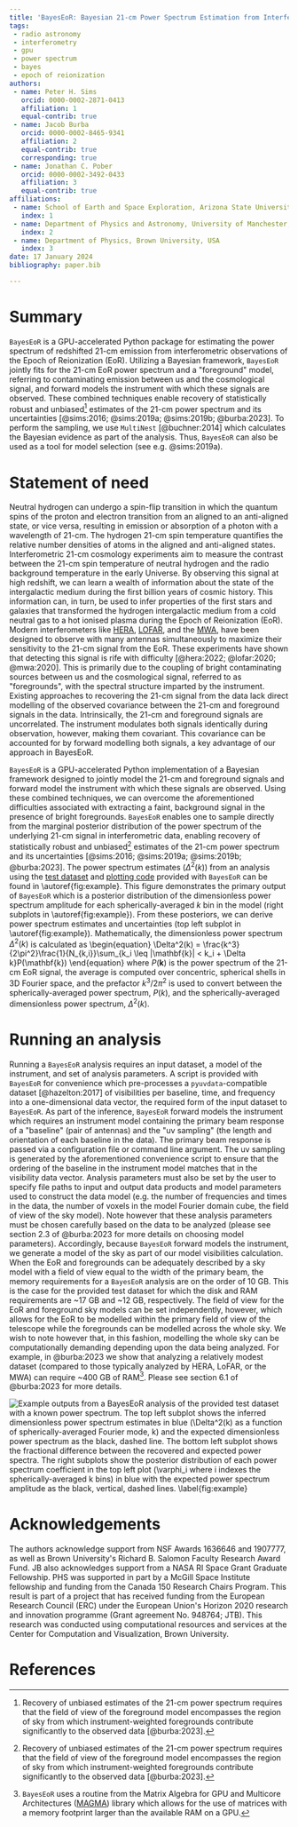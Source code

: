```yaml
---
title: 'BayesEoR: Bayesian 21-cm Power Spectrum Estimation from Interferometric Visibilities'
tags:
 - radio astronomy
 - interferometry
 - gpu
 - power spectrum
 - bayes
 - epoch of reionization
authors:
 - name: Peter H. Sims
   orcid: 0000-0002-2871-0413
   affiliation: 1
   equal-contrib: true
 - name: Jacob Burba
   orcid: 0000-0002-8465-9341
   affiliation: 2
   equal-contrib: true
   corresponding: true
 - name: Jonathan C. Pober
   orcid: 0000-0002-3492-0433
   affiliation: 3
   equal-contrib: true
affiliations:
 - name: School of Earth and Space Exploration, Arizona State University, USA
   index: 1
 - name: Department of Physics and Astronomy, University of Manchester, UK
   index: 2
 - name: Department of Physics, Brown University, USA
   index: 3
date: 17 January 2024
bibliography: paper.bib

---
```


# Summary 

`BayesEoR` is a GPU-accelerated Python package for estimating the power spectrum of redshifted 21-cm emission from interferometric observations of the Epoch of Reionization (EoR). Utilizing a Bayesian framework, `BayesEoR` jointly fits for the 21-cm EoR power spectrum and a "foreground" model, referring to contaminating emission between us and the cosmological signal, and forward models the instrument with which these signals are observed.  These combined techniques enable recovery of statistically robust and unbiased[^1] estimates of the 21-cm power spectrum and its uncertainties [@sims:2016; @sims:2019a; @sims:2019b; @burba:2023].  To perform the sampling, we use `MultiNest` [@buchner:2014] which calculates the Bayesian evidence as part of the analysis.  Thus, `BayesEoR` can also be used as a tool for model selection (see e.g. @sims:2019a).

# Statement of need

Neutral hydrogen can undergo a spin-flip transition in which the quantum spins of the proton and electron transition from an aligned to an anti-aligned state, or vice versa, resulting in emission or absorption of a photon with a wavelength of 21-cm. The hydrogen 21-cm spin temperature quantifies the relative number densities of atoms in the aligned and anti-aligned states. Interferometric 21-cm cosmology experiments aim to measure the contrast between the 21-cm spin temperature of neutral hydrogen and the radio background temperature in the early Universe. By observing this signal at high redshift, we can learn a wealth of information about the state of the intergalactic medium during the first billion years of cosmic history.  This information can, in turn, be used to infer properties of the first stars and galaxies that transformed the hydrogen intergalactic medium from a cold neutral gas to a hot ionised plasma during the Epoch of Reionization (EoR). Modern interferometers like [HERA](http://reionization.org/), [LOFAR](https://www.mpifr-bonn.mpg.de/en/lofar), and the [MWA](http://www.mwatelescope.org/), have been designed to observe with many antennas simultaneously to maximize their sensitivity to the 21-cm signal from the EoR. These experiments have shown that detecting this signal is rife with difficulty [@hera:2022; @lofar:2020; @mwa:2020].  This is primarily due to the coupling of bright contaminating sources between us and the cosmological signal, referred to as "foregrounds", with the spectral structure imparted by the instrument. Existing approaches to recovering the 21-cm signal from the data lack direct modelling of the observed covariance between the 21-cm and foreground signals in the data.  Intrinsically, the 21-cm and foreground signals are uncorrelated.  The instrument modulates both signals identically during observation, however, making them covariant. This covariance can be accounted for by forward modelling both signals, a key advantage of our approach in BayesEoR.

`BayesEoR` is a GPU-accelerated Python implementation of a Bayesian framework designed to jointly model the 21-cm and foreground signals and forward model the instrument with which these signals are observed. Using these combined techniques, we can overcome the aforementioned difficulties associated with extracting a faint, background signal in the presence of bright foregrounds. `BayesEoR` enables one to sample directly from the marginal posterior distribution of the power spectrum of the underlying 21-cm signal in interferometric data, enabling recovery of statistically robust and unbiased[^1] estimates of the 21-cm power spectrum and its uncertainties [@sims:2016; @sims:2019a; @sims:2019b; @burba:2023].
The power spectrum estimates ($\Delta^2(k)$) from an analysis using the [test dataset](https://bayeseor.readthedocs.io/en/latest/usage.html#test-dataset) and [plotting code](https://bayeseor.readthedocs.io/en/latest/usage.html#analyzing-bayeseor-outputs) provided with `BayesEoR` can be found in \autoref{fig:example}.  This figure demonstrates the primary output of `BayesEoR` which is a posterior distribution of the dimensionless power spectrum amplitude for each spherically-averaged $k$ bin in the model (right subplots in \autoref{fig:example}).  From these posteriors, we can derive power spectrum estimates and uncertainties (top left subplot in \autoref{fig:example}).  Mathematically, the dimensionless power spectrum $\Delta^2(k)$ is calculated as
\begin{equation}
\Delta^2(k) = \frac{k^3}{2\pi^2}\frac{1}{N_{k,i}}\sum_{k_i \leq |\mathbf{k}| < k_i + \Delta k}P(\mathbf{k})
\end{equation}
where $P(\mathbf{k})$ is the power spectrum of the 21-cm EoR signal, the average is computed over concentric, spherical shells in 3D Fourier space, and the prefactor $k^3/2\pi^2$ is used to convert between the spherically-averaged power spectrum, $P(k)$, and the spherically-averaged dimensionless power spectrum, $\Delta^2(k)$.

# Running an analysis

Running a `BayesEoR` analysis requires an input dataset, a model of the instrument, and set of analysis parameters.  A script is provided with `BayesEoR` for convenience which pre-processes a `pyuvdata`-compatible dataset [@hazelton:2017] of visibilities per baseline, time, and frequency into a one-dimensional data vector, the required form of the input dataset to `BayesEoR`.  As part of the inference, `BayesEoR` forward models the instrument which requires an instrument model containing the primary beam response of a "baseline" (pair of antennas) and the "uv sampling" (the length and orientation of each baseline in the data).  The primary beam response is passed via a configuration file or command line argument.  The uv sampling is generated by the aforementioned convenience script to ensure that the ordering of the baseline in the instrument model matches that in the visibility data vector.  Analysis parameters must also be set by the user to specify file paths to input and output data products and model parameters used to construct the data model (e.g. the number of frequencies and times in the data, the number of voxels in the model Fourier domain cube, the field of view of the sky model).  Note however that these analysis parameters must be chosen carefully based on the data to be analyzed (please see section 2.3 of @burba:2023 for more details on choosing model parameters).  Accordingly, because `BayesEoR` forward models the instrument, we generate a model of the sky as part of our model visibilities calculation.  When the EoR and foregrounds can be adequately described by a sky model with a field of view equal to the width of the primary beam, the memory requirements for a `BayesEoR` analysis are on the order of 10 GB.  This is the case for the provided test dataset for which the disk and RAM requirements are ~17 GB and ~12 GB, respectively.  The field of view for the EoR and foreground sky models can be set independently, however, which allows for the EoR to be modelled within the primary field of view of the telescope while the foregrounds can be modelled across the whole sky.  We wish to note however that, in this fashion, modelling the whole sky can be computationally demanding depending upon the data being analyzed.  For example, in @burba:2023 we show that analyzing a relatively modest dataset (compared to those typically analyzed by HERA, LoFAR, or the MWA) can require ~400 GB of RAM[^2]. Please see section 6.1 of @burba:2023 for more details.

[^1]: Recovery of unbiased estimates of the 21-cm power spectrum requires that the field of view of the foreground model encompasses the region of sky from which instrument-weighted foregrounds contribute significantly to the observed data [@burba:2023].
[^2]: `BayesEoR` uses a routine from the Matrix Algebra for GPU and Multicore Architectures ([MAGMA](https://icl.utk.edu/magma/)) library which allows for the use of matrices with a memory footprint larger than the available RAM on a GPU.

![Example outputs from a `BayesEoR` analysis of the provided test dataset with a known power spectrum. The top left subplot shows the inferred dimensionless power spectrum estimates in blue ($\Delta^2(k)$ as a function of spherically-averaged Fourier mode, $k$) and the expected dimensionless power spectrum as the black, dashed line. The bottom left subplot shows the fractional difference between the recovered and expected power spectra. The right subplots show the posterior distribution of each power spectrum coefficient in the top left plot ($\varphi_i$ where $i$ indexes the spherically-averaged $k$ bins) in blue with the expected power spectrum amplitude as the black, vertical, dashed lines. \label{fig:example}](../test_data/test_data_results.png)

# Acknowledgements

The authors acknowledge support from NSF Awards 1636646 and 1907777, as well as Brown University's Richard B. Salomon Faculty Research Award Fund. JB also acknowledges support from a NASA RI Space Grant Graduate Fellowship. PHS was supported in part by a McGill Space Institute fellowship and funding from the Canada 150 Research Chairs Program. This result is part of a project that has received funding from the European Research Council (ERC) under the European Union's Horizon 2020 research and innovation programme (Grant agreement No. 948764; JTB). This research was conducted using computational resources and services at the Center for Computation and Visualization, Brown University.

# References
